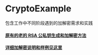 # CryptoExample

包含工作中不同阶段遇到的加解密需求和实践

#### [原有的老的 RSA 公私钥生成和加解密方法](https://github.com/timnity/CryptoExample/blob/master/OldWay/Outline.md)

#### [详细加解密说明和样例见这里](https://github.com/timnity/SkillTree/blob/master/Crypto/Outline.md)